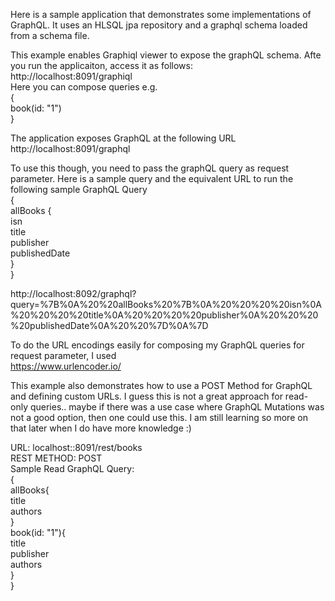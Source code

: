 Here is a sample application that demonstrates some implementations of GraphQL. It uses an HLSQL jpa repository and a graphql schema loaded from a schema file.  
  
This example enables Graphiql viewer to expose the graphQL schema. Afte you run the applicaiton, access it as follows:  
http://localhost:8091/graphiql  
Here you can compose queries e.g.  
{  
	book(id: "1")  
}  
  
The application exposes GraphQL at the following URL  
http://localhost:8091/graphql  
  
To use this though, you need to pass the graphQL query as request parameter. Here is a sample query and the equivalent URL to run the following sample GraphQL Query  
{  
  allBooks {  
    isn  
    title  
    publisher  
    publishedDate  
  }  
}  
  
http://localhost:8092/graphql?query=%7B%0A%20%20allBooks%20%7B%0A%20%20%20%20isn%0A%20%20%20%20title%0A%20%20%20%20publisher%0A%20%20%20%20publishedDate%0A%20%20%7D%0A%7D  
  
To do the URL encodings easily for composing my GraphQL queries for request parameter, I used  
https://www.urlencoder.io/  
  
This example also demonstrates how to use a POST Method for GraphQL and defining custom URLs. I guess this is not a great approach for read-only queries.. maybe if there was a use case where GraphQL Mutations was not a good option, then one could use this. I am still learning so more on that later when I do have more knowledge :)  
  
URL: localhost::8091/rest/books  
REST METHOD: POST  
Sample Read GraphQL Query:  
{  
	allBooks{  
		title  
		authors  
	}  
	book(id: "1"){  
		title  
		publisher  
		authors  
	}  
}  
